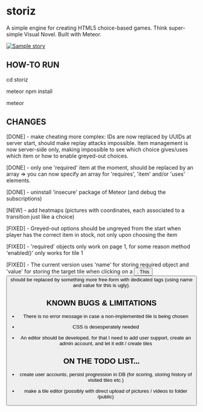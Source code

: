 # storiz
A simple engine for creating HTML5 choice-based games. Think super-simple Visual Novel. Built with Meteor.

[![Sample story](https://img.youtube.com/vi/oj8K6Maq3HA/0.jpg)](https://www.youtube.com/watch?v=oj8K6Maq3HA)

## HOW-TO RUN

cd storiz

meteor npm install

meteor

## CHANGES

[DONE] - make cheating more complex: IDs are now replaced by UUIDs at server start, should make replay attacks impossible. Item management is now server-side only, making impossible to see which choice gives/uses which item or how to enable greyed-out choices.

[DONE] - only one 'required' item at the moment, should be replaced by an array => you can now specify an array for 'requires', 'item' and/or 'uses' elements.

[DONE] - uninstall 'insecure' package of Meteor (and debug the subscriptions)

[NEW] - add heatmaps (pictures with coordinates, each associated to a transition just like a choice)

[FIXED] - Greyed-out options should be ungreyed from the start when player has the correct item in stock, not only upon choosing the item

[FIXED] - 'required' objects only work on page 1, for some reason method 'enabled()' only works for tile 1

[FIXED] - The current version uses 'name' for storing required object and 'value' for storing the target tile when clicking on a <button>. This <button> should be replaced by something more free-form with dedicated tags (using name and value for this is ugly).

## KNOWN BUGS & LIMITATIONS

- There is no error message in case a non-implemented tile is being chosen

- CSS is desesperately needed

- An editor should be developed, for that I need to add user support, create an admin account, and let it edit / create tiles


## ON THE TODO LIST...

- create user accounts, persist progression in DB (for scoring, storing history of visited tiles etc.)

- make a tile editor (possibly with direct upload of pictures / videos to folder /public)

